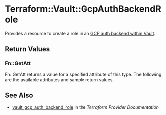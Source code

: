 # Terraform::Vault::GcpAuthBackendRole

Provides a resource to create a role in an [GCP auth backend within Vault](https://www.vaultproject.io/docs/auth/gcp.html).

## Return Values

### Fn::GetAtt

Fn::GetAtt returns a value for a specified attribute of this type. The following are the available attributes and sample return values.

## See Also

* [vault_gcp_auth_backend_role](https://www.terraform.io/docs/providers/vault/r/gcp_auth_backend_role.html) in the _Terraform Provider Documentation_